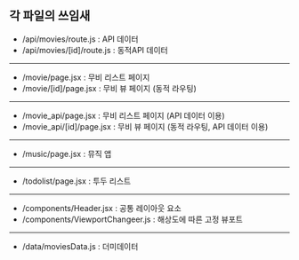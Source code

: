 ## 각 파일의 쓰임새

* /api/movies/route.js : API 데이터
* /api/movies/[id]/route.js : 동적API 데이터
***
* /movie/page.jsx : 무비 리스트 페이지
* /movie/[id]/page.jsx : 무비 뷰 페이지 (동적 라우팅)
***
* /movie_api/page.jsx :  무비 리스트 페이지 (API 데이터 이용)
* /movie_api/[id]/page.jsx : 무비 뷰 페이지 (동적 라우팅, API 데이터 이용)
***
* /music/page.jsx : 뮤직 앱
***
* /todolist/page.jsx : 투두 리스트
***
* /components/Header.jsx : 공통 레이아웃 요소
* /components/ViewportChangeer.js : 해상도에 따른 고정 뷰포트
***
* /data/moviesData.js : 더미데이터